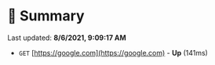 # 📖 Summary
Last updated: **8/6/2021, 9:09:17 AM**

- `GET` [https://google.com](https://google.com) - **Up** (141ms)

